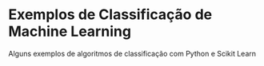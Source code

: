 # Exemplos de Classificação de Machine Learning

Alguns exemplos de algoritmos de classificação com Python e Scikit Learn
